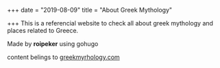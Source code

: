 +++
date = "2019-08-09"
title = "About Greek Mythology"

+++
This is a referencial website to check all about greek mythology and places related to Greece.

Made by **roipeker** using gohugo

content belings to [greekmyrhology.com](https://www.greekmythology.com/ "Greek Mythology")